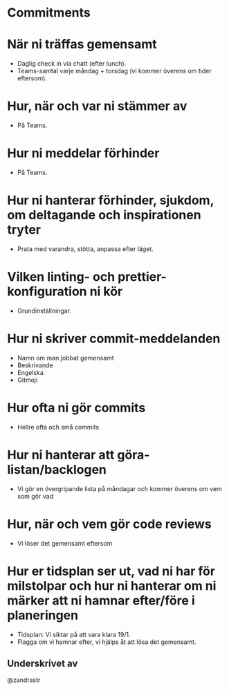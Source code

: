 # Commitments

# När ni träffas gemensamt
- Daglig check in  via chatt (efter lunch). 
- Teams-samtal varje måndag + torsdag (vi kommer överens om tider eftersom).

# Hur, när och var ni stämmer av
- På Teams.

# Hur ni meddelar förhinder
- På Teams. 

# Hur ni hanterar förhinder, sjukdom, om deltagande och inspirationen tryter
- Prata med varandra, stötta, anpassa efter läget. 

# Vilken linting- och prettier-konfiguration ni kör
- Grundinställningar.

# Hur ni skriver commit-meddelanden
- Namn om man jobbat gemensamt
- Beskrivande
- Engelska
- Gitmoji

# Hur ofta ni gör commits
- Hellre ofta och små commits

# Hur ni hanterar att göra-listan/backlogen
- Vi gör en övergripande lista på måndagar och kommer överens om vem som gör vad

# Hur, när och vem gör code reviews
- Vi löser det gemensamt eftersom

# Hur er tidsplan ser ut, vad ni har för milstolpar och hur ni hanterar om ni märker att ni hamnar efter/före i planeringen
- Tidsplan: Vi siktar på att vara klara 19/1. 
- Flagga om vi hamnar efter, vi hjälps åt att lösa det gemensamt.

## Underskrivet av
@zandrastr